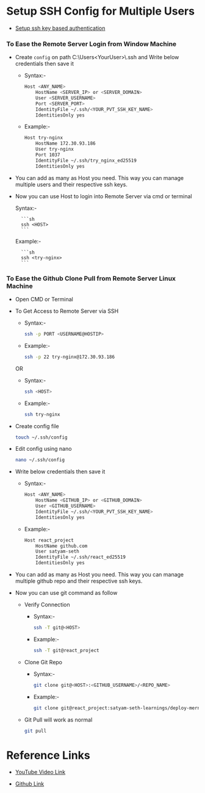 # Setup SSH Config for Multiple Users

- [Setup ssh key based authentication](https://github.com/satyam-seth-learnings/devops-learning/blob/main/2.setup-ssh-key-based-authentication.md)

### To Ease the Remote Server Login from Window Machine

- Create `config` on path C:\Users\<YourUser>\\.ssh and Write below credentials then save it

    - Syntax:-
    
        ```sh
        Host <ANY_NAME>
            HostName <SERVER_IP> or <SERVER_DOMAIN>
            User <SERVER_USERNAME>
            Port <SERVER_PORT>
            IdentityFile ~/.ssh/<YOUR_PVT_SSH_KEY_NAME>
            IdentitiesOnly yes
        ```

    - Example:-
    
        ```sh
        Host try-nginx
            HostName 172.30.93.186
            User try-nginx
            Port 1037
            IdentityFile ~/.ssh/try_nginx_ed25519
            IdentitiesOnly yes
        ```

- You can add as many as Host you need. This way you can manage multiple users and their respective ssh keys.

- Now you can use Host to login into Remote Server via cmd or terminal

    Syntax:- 
    
        ```sh
        ssh <HOST>
        ```

    Example:-

        ```sh
        ssh <try-nginx>
        ```

### To Ease the Github Clone Pull from Remote Server Linux Machine

- Open CMD or Terminal

- To Get Access to Remote Server via SSH

    - Syntax:- 
    
        ```sh
        ssh -p PORT <USERNAME@HOSTIP>
        ```
    
    - Example:-

        ```sh
        ssh -p 22 try-nginx@172.30.93.186
        ```

    OR

    - Syntax:- 
    
        ```sh
        ssh <HOST>
        ```
    
    - Example:-

        ```sh
        ssh try-nginx
        ```
    
- Create config file

    ```sh
    touch ~/.ssh/config
    ```

- Edit config using nano

    ```sh
    nano ~/.ssh/config
    ```

- Write below credentials then save it

    - Syntax:- 

        ```sh
        Host <ANY_NAME>
            HostName <GITHUB_IP> or <GITHUB_DOMAIN>
            User <GITHUB_USERNAME>
            IdentityFile ~/.ssh/<YOUR_PVT_SSH_KEY_NAME>
            IdentitiesOnly yes
        ```

    - Example:-

        ```sh
        Host react_project
            HostName github.com
            User satyam-seth
            IdentityFile ~/.ssh/react_ed25519
            IdentitiesOnly yes
        ```


- You can add as many as Host you need. This way you can manage multiple github repo and their respective ssh keys.

- Now you can use git command as follow

    - Verify Connection

        - Syntax:-

            ```sh
            ssh -T git@<HOST>
            ```

        - Example:-

            ```sh
            ssh -T git@react_project
            ```

    - Clone Git Repo

        - Syntax:-

            ```sh
            git clone git@<HOST>:<GITHUB_USERNAME>/<REPO_NAME>
            ```

        - Example:-

            ```sh
            git clone git@react_project:satyam-seth-learnings/deploy-mern-project-with-apache-web-server-deploy.git
            ```

    - Git Pull will work as normal
            
        ```sh
        git pull
        ```

# Reference Links 

- [YouTube Video Link](https://youtu.be/c04MZDyXGbI?si=ly6E_O2VNoIY7HLC)

- [Github Link](https://github.com/geekyshow1/GeekyShowsNotes/blob/main/SSH_Config_File.md)
